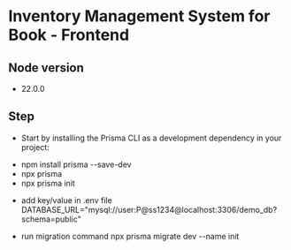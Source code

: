 # Inventory Management System for Book - Frontend

## Node version
- 22.0.0

## Step
* Start by installing the Prisma CLI as a development dependency in your project:
- npm install prisma --save-dev
- npx prisma
- npx prisma init

* add key/value in .env file
DATABASE_URL="mysql://user:P@ss1234@localhost:3306/demo_db?schema=public"

* run migration command 
npx prisma migrate dev --name init